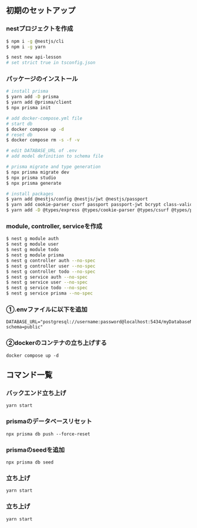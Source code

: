 ## 初期のセットアップ

### nestプロジェクトを作成
```bash
$ npm i -g @nestjs/cli
$ npm i -g yarn

$ nest new api-lesson
# set strict true in tsconfig.json
```
### パッケージのインストール
```bash
# install prisma
$ yarn add -D prisma
$ yarn add @prisma/client
$ npx prisma init

# add docker-compose.yml file
# start db
$ docker compose up -d
# reset db
$ docker compose rm -s -f -v

# edit DATABASE_URL of .env
# add model definition to schema file

# prisma migrate and type generation
$ npx prisma migrate dev
$ npx prisma studio
$ npx prisma generate

# install packages
$ yarn add @nestjs/config @nestjs/jwt @nestjs/passport 
$ yarn add cookie-parser csurf passport passport-jwt bcrypt class-validator
$ yarn add -D @types/express @types/cookie-parser @types/csurf @types/passport-jwt @types/bcrypt
```
### module, controller, serviceを作成
```bash
$ nest g module auth
$ nest g module user
$ nest g module todo
$ nest g module prisma
$ nest g controller auth --no-spec
$ nest g controller user --no-spec
$ nest g controller todo --no-spec
$ nest g service auth --no-spec
$ nest g service user --no-spec
$ nest g service todo --no-spec
$ nest g service prisma --no-spec
```


### ①.envファイルに以下を追加
```
DATABASE_URL="postgresql://username:password@localhost:5434/myDatabaseName?schema=public"
```
### ②dockerのコンテナの立ち上げする
```
docker compose up -d
```


## コマンド一覧
### バックエンド立ち上げ
```
yarn start
```

### prismaのデータベースリセット
```
npx prisma db push --force-reset
```

### prismaのseedを追加
```
npx prisma db seed
```
### 立ち上げ
```
yarn start
```

### 立ち上げ
```
yarn start
```
